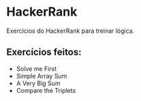 # HackerRank
Exercícios do HackerRank para treinar lógica.

## Exercícios feitos: 
- Solve me First
- Simple Array Sum
- A Very Big Sum 
- Compare the Triplets
